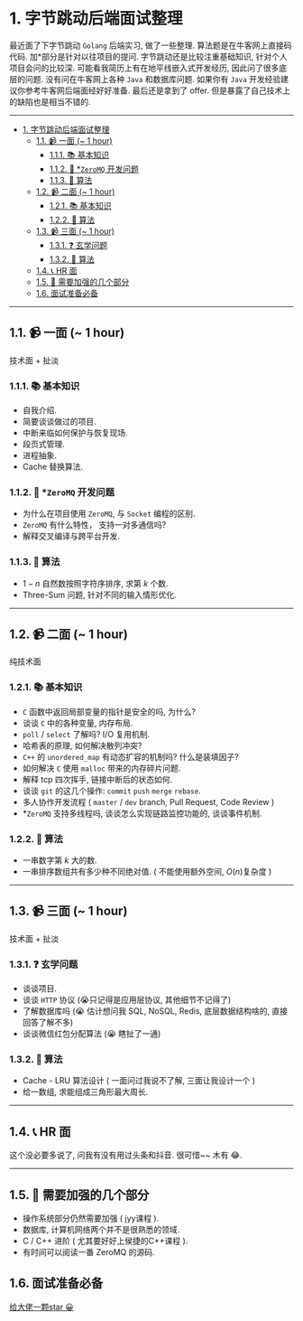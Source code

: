 # 1. 字节跳动后端面试整理

最近面了下字节跳动 `Golang` 后端实习, 做了一些整理. 算法题是在牛客网上直接码代码. 加*部分是针对以往项目的提问. 字节跳动还是比较注重基础知识, 针对个人项目会问的比较深. 可能看我简历上有在地平线嵌入式开发经历, 因此问了很多底层的问题. 没有问在牛客网上各种 `Java` 和数据库问题. 如果你有 `Java` 开发经验建议你参考牛客网后端面经好好准备. 
最后还是拿到了 offer. 但是暴露了自己技术上的缺陷也是相当不错的.

---
<!-- TOC -->

- [1. 字节跳动后端面试整理](#1-字节跳动后端面试整理)
  - [1.1. 📹 一面 (~ 1 hour)](#11--一面--1-hour)
    - [1.1.1. 📚 基本知识](#111--基本知识)
    - [1.1.2. 👷 *`ZeroMQ` 开发问题](#112--zeromq-开发问题)
    - [1.1.3. 📑 算法](#113--算法)
  - [1.2. 📹 二面 (~ 1 hour)](#12--二面--1-hour)
    - [1.2.1. 📚 基本知识](#121--基本知识)
    - [1.2.2. 📑 算法](#122--算法)
  - [1.3. 📹 三面 (~ 1 hour)](#13--三面--1-hour)
    - [1.3.1. ❓ 玄学问题](#131--玄学问题)
    - [1.3.2. 📑 算法](#132--算法)
  - [1.4. 📞 HR 面](#14--hr-面)
  - [1.5. 💪 需要加强的几个部分](#15--需要加强的几个部分)
  - [1.6. 面试准备必备](#16-面试准备必备)

<!-- /TOC -->

---

## 1.1. 📹 一面 (~ 1 hour)

技术面 + 扯淡

### 1.1.1. 📚 基本知识

- 自我介绍.
- 简要谈谈做过的项目.
- 中断来临如何保护与恢复现场.
- 段页式管理.
- 进程抽象.
- Cache 替换算法.

### 1.1.2. 👷 *`ZeroMQ` 开发问题

- 为什么在项目使用 `ZeroMQ`, 与 `Socket` 编程的区别.
- `ZeroMQ` 有什么特性， 支持一对多通信吗?
- 解释交叉编译与跨平台开发.

### 1.1.3. 📑 算法

- $1-n$ 自然数按照字符序排序, 求第 $k$ 个数.
- Three-Sum 问题, 针对不同的输入情形优化.

---

## 1.2. 📹 二面 (~ 1 hour)

纯技术面

### 1.2.1. 📚 基本知识

- `C` 函数中返回局部变量的指针是安全的吗, 为什么?
- 谈谈 `C` 中的各种变量, 内存布局.
- `poll` / `select` 了解吗? I/O 复用机制.
- 哈希表的原理, 如何解决散列冲突?
- `C++` 的 `unordered_map` 有动态扩容的机制吗? 什么是装填因子?
- 如何解决 `C` 使用 `malloc` 带来的内存碎片问题.
- 解释 tcp 四次挥手, 链接中断后的状态如何.
- 谈谈 `git` 的这几个操作: `commit` `push` `merge` `rebase`.
- 多人协作开发流程 ( `master` / `dev` branch, Pull Request, Code Review )
- *`ZeroMQ` 支持多线程吗, 谈谈怎么实现链路监控功能的, 谈谈事件机制.

### 1.2.2. 📑 算法

- 一串数字第 $k$ 大的数.
- 一串排序数组共有多少种不同绝对值.  ( 不能使用额外空间, $O(n)$复杂度 )

---
  
## 1.3. 📹 三面 (~ 1 hour)

技术面 + 扯淡

### 1.3.1. ❓ 玄学问题

- 谈谈项目.
- 谈谈 `HTTP` 协议 (😭只记得是应用层协议, 其他细节不记得了)
- 了解数据库吗 (😭 估计想问我 SQL, NoSQL, Redis, 底层数据结构啥的, 直接回答了解不多)
- 谈谈微信红包分配算法 (😭 瞎扯了一通)

### 1.3.2. 📑 算法

- Cache - LRU 算法设计 ( 一面问过我说不了解, 三面让我设计一个 )
- 给一数组, 求能组成三角形最大周长.

---

## 1.4. 📞 HR 面

这个没必要多说了, 问我有没有用过头条和抖音. 很可惜~~ 木有 😂.

---

## 1.5. 💪 需要加强的几个部分

- 操作系统部分仍然需要加强 ( jyy课程 ).
- 数据库, 计算机网络两个并不是很熟悉的领域.
- C / C++ 进阶 ( 尤其要好好上侯捷的C++课程 ).
- 有时间可以阅读一番 ZeroMQ 的源码.

## 1.6. 面试准备必备

[给大佬一颗star 😀](https://github.com/CyC2018/CS-Notes)
 